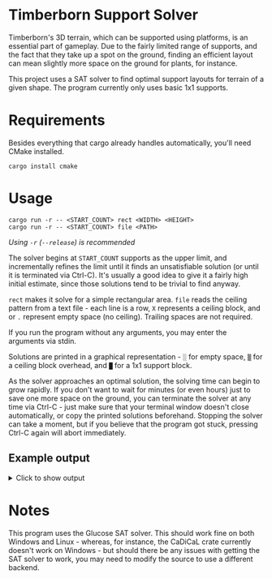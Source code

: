 # Timberborn Support Solver

Timberborn's 3D terrain, which can be supported using platforms, is an essential part of gameplay. Due to the fairly limited range of supports, and the fact that they take up a spot on the ground, finding an efficient layout can mean slightly more space on the ground for plants, for instance.

This project uses a SAT solver to find optimal support layouts for terrain of a given shape. The program currently only uses basic 1x1 supports.

# Requirements

Besides everything that cargo already handles automatically, you'll need CMake installed.

```shell
cargo install cmake
```

# Usage

```
cargo run -r -- <START_COUNT> rect <WIDTH> <HEIGHT>
cargo run -r -- <START_COUNT> file <PATH>
```
_Using `-r` (`--release`) is recommended_

The solver begins at `START_COUNT` supports as the upper limit, and incrementally refines the limit until it finds an unsatisfiable solution (or until it is terminated via Ctrl-C). It's usually a good idea to give it a fairly high initial estimate, since those solutions tend to be trivial to find anyway.

`rect` makes it solve for a simple rectangular area. `file` reads the ceiling pattern from a text file - each line is a row, `X` represents a ceiling block, and ` ` or `.` represent empty space (no ceiling). Trailing spaces are not required.

If you run the program without any arguments, you may enter the arguments via stdin.

Solutions are printed in a graphical representation - `░` for empty space, `▒` for a ceiling block overhead, and `█` for a 1x1 support block.

As the solver approaches an optimal solution, the solving time can begin to grow rapidly. If you don't want to wait for minutes (or even hours) just to save one more space on the ground, you can terminate the solver at any time via Ctrl-C - just make sure that your terminal window doesn't close automatically, or copy the printed solutions beforehand. Stopping the solver can take a moment, but if you believe that the program got stuck, pressing Ctrl-C again will abort immediately.

## Example output

<details>

<summary>Click to show output</summary>

```
cargo run -r -- 30 file test.txt
```

```
Opening file [...]/test.txt
Solving for n <= 30...
Solution: (18 marked)
▒  ▒  ░  ░  ░  ░  ░  ░  ░  ░  ░  ░  ░  ░  ░  ░  ░  ░  ░  ░  ░  
▒  ▒  ▒  ▒  ░  ░  ░  ░  ░  ░  ░  ░  ░  ░  ░  ░  ░  ░  ░  ░  ░  
▒  █  ▒  ▒  ▒  ▒  ░  ░  ░  ░  ░  ░  ░  ░  ░  ░  ░  ░  ░  ░  ░  
▒  ▒  ▒  ▒  ▒  ▒  █  ▒  ▒  ▒  ▒  ░  ░  ░  ░  ░  ░  ░  ░  ░  ░  
▒  ▒  ▒  ▒  ▒  ▒  ▒  ▒  ▒  ▒  ▒  ▒  ▒  ▒  ▒  ▒  ░  ░  ░  ░  ░  
▒  █  ▒  ▒  ▒  ▒  ▒  ▒  ▒  ▒  █  ▒  ▒  ▒  ▒  ▒  ░  ░  ░  ░  ░  
▒  ▒  ▒  ▒  ▒  ▒  ▒  ▒  ▒  ▒  ▒  ▒  ▒  ▒  █  ▒  ▒  ░  ░  ░  ░  
▒  ▒  ▒  ▒  ▒  ▒  ▒  ▒  ▒  ▒  ▒  ▒  ▒  ▒  ▒  ▒  ▒  ▒  ░  ░  ░  
▒  ▒  █  ▒  ▒  ▒  █  ▒  ▒  ▒  ▒  ▒  ▒  ▒  ▒  ▒  ▒  ▒  ░  ░  ░  
▒  ▒  ▒  ▒  █  ▒  ▒  ▒  ▒  ▒  ▒  ▒  ▒  ▒  ▒  ▒  ▒  ▒  ▒  ░  ░  
▒  ▒  ▒  ▒  ▒  ▒  ▒  ▒  ▒  ▒  ▒  █  ▒  ▒  ▒  ▒  ▒  █  ▒  ░  ░  
▒  ▒  ▒  ▒  ▒  ▒  ▒  ▒  ▒  ▒  ▒  ▒  ▒  ▒  ▒  ▒  ▒  ▒  ▒  ░  ░
▒  █  ▒  ▒  ▒  ▒  ▒  ▒  ▒  ▒  ▒  ▒  ▒  █  ▒  ▒  ▒  ▒  ▒  ▒  ░
▒  █  ▒  ▒  ▒  ▒  ▒  ▒  █  ▒  ▒  ▒  ▒  ▒  ▒  ▒  ▒  ▒  ▒  ▒  ░
▒  ▒  ▒  ▒  █  ▒  ▒  ▒  ▒  █  ▒  ░  ░  ░  ▒  █  ▒  ▒  ▒  █  ░
▒  ▒  ▒  ▒  ▒  ▒  ▒  ▒  ▒  ▒  ▒  ░  ░  ░  ▒  ▒  ▒  ▒  ▒  ▒  ▒
Solving for n <= 17...
Solution: (17 marked)
▒  ▒  ░  ░  ░  ░  ░  ░  ░  ░  ░  ░  ░  ░  ░  ░  ░  ░  ░  ░  ░
▒  ▒  ▒  ▒  ░  ░  ░  ░  ░  ░  ░  ░  ░  ░  ░  ░  ░  ░  ░  ░  ░
▒  █  ▒  ▒  ▒  ▒  ░  ░  ░  ░  ░  ░  ░  ░  ░  ░  ░  ░  ░  ░  ░
▒  ▒  ▒  ▒  ▒  ▒  █  ▒  ▒  ▒  ▒  ░  ░  ░  ░  ░  ░  ░  ░  ░  ░
▒  ▒  ▒  ▒  ▒  ▒  ▒  ▒  ▒  ▒  ▒  ▒  ▒  ▒  ▒  ▒  ░  ░  ░  ░  ░
▒  █  ▒  ▒  ▒  ▒  ▒  ▒  ▒  ▒  █  ▒  ▒  ▒  ▒  ▒  ░  ░  ░  ░  ░
▒  ▒  ▒  ▒  ▒  ▒  ▒  ▒  ▒  ▒  ▒  ▒  ▒  ▒  █  ▒  ▒  ░  ░  ░  ░
▒  ▒  ▒  ▒  ▒  ▒  ▒  ▒  ▒  ▒  ▒  ▒  ▒  ▒  ▒  ▒  ▒  ▒  ░  ░  ░
▒  ▒  █  ▒  ▒  ▒  █  ▒  ▒  ▒  ▒  ▒  ▒  ▒  ▒  ▒  ▒  ▒  ░  ░  ░
▒  ▒  ▒  ▒  █  ▒  ▒  ▒  ▒  ▒  ▒  ▒  ▒  ▒  ▒  ▒  ▒  ▒  ▒  ░  ░
▒  ▒  ▒  ▒  ▒  ▒  ▒  ▒  ▒  ▒  ▒  █  ▒  ▒  ▒  ▒  ▒  █  ▒  ░  ░
▒  ▒  ▒  ▒  ▒  ▒  ▒  ▒  ▒  ▒  ▒  ▒  ▒  ▒  ▒  ▒  ▒  ▒  ▒  ░  ░
▒  ▒  ▒  ▒  ▒  ▒  ▒  ▒  ▒  ▒  ▒  ▒  ▒  ▒  ▒  ▒  ▒  ▒  ▒  ▒  ░
█  ▒  ▒  ▒  ▒  ▒  █  ▒  █  ▒  ▒  ▒  ▒  ▒  ▒  ▒  ▒  ▒  ▒  ▒  ░
▒  ▒  ▒  █  ▒  ▒  ▒  ▒  ▒  █  ▒  ░  ░  ░  █  ▒  ▒  ▒  ▒  █  ░
▒  ▒  ▒  ▒  ▒  ▒  ▒  ▒  ▒  ▒  ▒  ░  ░  ░  ▒  ▒  ▒  ▒  ▒  ▒  ▒
Solving for n <= 16...
Solution: (16 marked)
▒  ▒  ░  ░  ░  ░  ░  ░  ░  ░  ░  ░  ░  ░  ░  ░  ░  ░  ░  ░  ░
▒  ▒  ▒  ▒  ░  ░  ░  ░  ░  ░  ░  ░  ░  ░  ░  ░  ░  ░  ░  ░  ░
▒  █  ▒  ▒  ▒  ▒  ░  ░  ░  ░  ░  ░  ░  ░  ░  ░  ░  ░  ░  ░  ░
▒  ▒  ▒  ▒  ▒  ▒  █  ▒  ▒  ▒  ▒  ░  ░  ░  ░  ░  ░  ░  ░  ░  ░
▒  ▒  ▒  ▒  ▒  ▒  ▒  ▒  ▒  ▒  ▒  ▒  ▒  ▒  ▒  ▒  ░  ░  ░  ░  ░
▒  █  ▒  ▒  ▒  ▒  ▒  ▒  ▒  ▒  █  ▒  ▒  ▒  ▒  ▒  ░  ░  ░  ░  ░
▒  ▒  ▒  ▒  ▒  ▒  ▒  ▒  ▒  ▒  ▒  ▒  ▒  ▒  █  ▒  ▒  ░  ░  ░  ░
▒  ▒  ▒  ▒  ▒  ▒  ▒  ▒  ▒  ▒  ▒  ▒  ▒  ▒  ▒  ▒  ▒  ▒  ░  ░  ░
▒  ▒  █  ▒  ▒  ▒  █  ▒  ▒  ▒  ▒  ▒  ▒  ▒  ▒  ▒  ▒  ▒  ░  ░  ░
▒  ▒  ▒  ▒  █  ▒  ▒  ▒  ▒  ▒  ▒  ▒  ▒  ▒  ▒  ▒  ▒  ▒  ▒  ░  ░
▒  ▒  ▒  ▒  ▒  ▒  ▒  ▒  ▒  ▒  ▒  █  ▒  ▒  ▒  ▒  ▒  █  ▒  ░  ░
▒  ▒  ▒  ▒  ▒  ▒  ▒  ▒  ▒  ▒  ▒  ▒  ▒  ▒  ▒  ▒  ▒  ▒  ▒  ░  ░
▒  ▒  ▒  ▒  ▒  ▒  ▒  ▒  ▒  ▒  ▒  ▒  ▒  ▒  ▒  ▒  ▒  ▒  ▒  ▒  ░
█  ▒  ▒  ▒  ▒  ▒  ▒  ▒  █  ▒  ▒  ▒  ▒  ▒  ▒  ▒  ▒  ▒  ▒  ▒  ░
▒  ▒  ▒  ▒  █  ▒  ▒  ▒  ▒  █  ▒  ░  ░  ░  █  ▒  ▒  ▒  ▒  █  ░
▒  ▒  ▒  ▒  ▒  ▒  ▒  ▒  ▒  ▒  ▒  ░  ░  ░  ▒  ▒  ▒  ▒  ▒  ▒  ▒
Solving for n <= 15...
Solution: (15 marked)
▒  ▒  ░  ░  ░  ░  ░  ░  ░  ░  ░  ░  ░  ░  ░  ░  ░  ░  ░  ░  ░
▒  █  ▒  ▒  ░  ░  ░  ░  ░  ░  ░  ░  ░  ░  ░  ░  ░  ░  ░  ░  ░
▒  ▒  ▒  ▒  ▒  ▒  ░  ░  ░  ░  ░  ░  ░  ░  ░  ░  ░  ░  ░  ░  ░
▒  ▒  ▒  ▒  ▒  ▒  █  ▒  ▒  ▒  ▒  ░  ░  ░  ░  ░  ░  ░  ░  ░  ░
▒  ▒  ▒  ▒  ▒  ▒  ▒  ▒  ▒  ▒  ▒  ▒  ▒  ▒  ▒  ▒  ░  ░  ░  ░  ░
▒  █  ▒  ▒  ▒  ▒  ▒  ▒  ▒  ▒  █  ▒  ▒  ▒  ▒  ▒  ░  ░  ░  ░  ░
▒  ▒  ▒  ▒  ▒  ▒  ▒  ▒  ▒  ▒  ▒  ▒  ▒  ▒  █  ▒  ▒  ░  ░  ░  ░
▒  ▒  ▒  ▒  ▒  ▒  ▒  ▒  ▒  ▒  ▒  ▒  ▒  ▒  ▒  ▒  ▒  ▒  ░  ░  ░
▒  ▒  ▒  █  ▒  ▒  █  ▒  ▒  ▒  ▒  ▒  ▒  ▒  ▒  ▒  ▒  ▒  ░  ░  ░
▒  ▒  ▒  ▒  ▒  ▒  ▒  ▒  ▒  ▒  ▒  ▒  ▒  ▒  ▒  ▒  ▒  ▒  ▒  ░  ░
▒  ▒  ▒  ▒  ▒  ▒  ▒  ▒  ▒  ▒  ▒  █  ▒  ▒  ▒  ▒  ▒  █  ▒  ░  ░
▒  ▒  ▒  ▒  ▒  ▒  ▒  ▒  ▒  ▒  ▒  ▒  ▒  ▒  ▒  ▒  ▒  ▒  ▒  ░  ░
█  ▒  ▒  ▒  ▒  ▒  █  ▒  ▒  ▒  ▒  ▒  ▒  ▒  ▒  ▒  ▒  ▒  ▒  ▒  ░
▒  ▒  ▒  ▒  ▒  ▒  ▒  ▒  ▒  ▒  ▒  ▒  ▒  ▒  ▒  ▒  ▒  ▒  ▒  ▒  ░
▒  ▒  ▒  ▒  ▒  ▒  ▒  ▒  ▒  ▒  ▒  ░  ░  ░  █  ▒  ▒  ▒  ▒  █  ░
▒  ▒  ▒  ▒  █  ▒  ▒  ▒  ▒  █  ▒  ░  ░  ░  ▒  ▒  ▒  ▒  ▒  ▒  ▒
Solving for n <= 14...
[2025-07-05T04:10:48Z WARN  timberborn_support_solver] Stopping...
Interrupted!

Process finished with exit code 0
```

</details>

# Notes

This program uses the Glucose SAT solver. This should work fine on both Windows and Linux - whereas, for instance, the CaDiCaL crate currently doesn't work on Windows - but should there be any issues with getting the SAT solver to work, you may need to modify the source to use a different backend.
